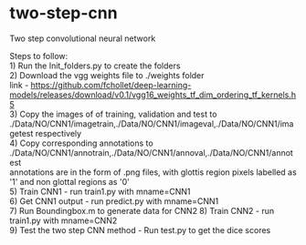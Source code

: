 # two-step-cnn
Two step convolutional neural network  

Steps to follow:  
    1) Run the Init_folders.py to create the folders  
    2) Download the vgg weights file to ./weights folder   
       link - https://github.com/fchollet/deep-learning-models/releases/download/v0.1/vgg16_weights_tf_dim_ordering_tf_kernels.h5  
    3) Copy the images of of training, validation and test to ./Data/NO/CNN1/imagetrain,./Data/NO/CNN1/imageval,./Data/NO/CNN1/imagetest respectively  
    4) Copy corresponding annotations to ./Data/NO/CNN1/annotrain,./Data/NO/CNN1/annoval,./Data/NO/CNN1/annotest  
          annotations are in the form of .png files, with glottis region pixels labelled as '1' and non glottal regions as '0'  
    5) Train CNN1 - run train1.py with mname=CNN1  
    6) Get CNN1 output - run predict.py with mname=CNN1   
    7) Run Boundingbox.m to generate data for CNN2
    8) Train CNN2 - run train1.py with mname=CNN2  
    9) Test the two step CNN method - Run test.py to get the dice scores  
